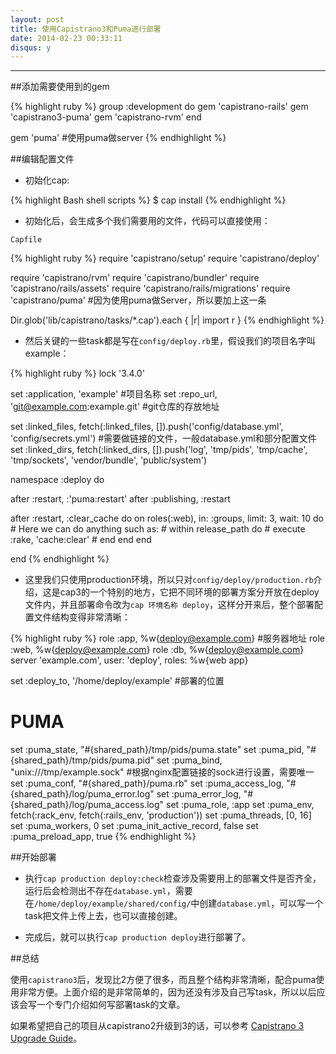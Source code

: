 ```yaml
---
layout: post
title: 使用Capistrano3和Puma进行部署
date: 2014-02-23 00:33:11
disqus: y
---
```


- - -
##添加需要使用到的gem

{% highlight ruby %}
group :development do
  gem 'capistrano-rails'
  gem 'capistrano3-puma'
  gem 'capistrano-rvm'
end

gem 'puma'    #使用puma做server
{% endhighlight %}

##编辑配置文件

*   初始化cap:

{% highlight Bash shell scripts %}
$ cap install
{% endhighlight %}

*   初始化后，会生成多个我们需要用的文件，代码可以直接使用：

`Capfile`

{% highlight ruby %}
require 'capistrano/setup'
require 'capistrano/deploy'

require 'capistrano/rvm'
require 'capistrano/bundler'
require 'capistrano/rails/assets'
require 'capistrano/rails/migrations'
require 'capistrano/puma'      #因为使用puma做Server，所以要加上这一条

Dir.glob('lib/capistrano/tasks/*.cap').each { |r| import r }
{% endhighlight %}

*   然后关键的一些task都是写在`config/deploy.rb`里，假设我们的项目名字叫example：

{% highlight ruby %}
lock '3.4.0'

set :application, 'example'      #项目名称
set :repo_url, 'git@example.com:example.git'    #git仓库的存放地址

set :linked_files, fetch(:linked_files, []).push('config/database.yml', 'config/secrets.yml')       #需要做链接的文件，一般database.yml和部分配置文件
set :linked_dirs, fetch(:linked_dirs, []).push('log', 'tmp/pids', 'tmp/cache', 'tmp/sockets', 'vendor/bundle', 'public/system')

namespace :deploy do

  after :restart, :'puma:restart'
  after :publishing, :restart

  after :restart, :clear_cache do
    on roles(:web), in: :groups, limit: 3, wait: 10 do
      # Here we can do anything such as:
      # within release_path do
      #   execute :rake, 'cache:clear'
      # end
    end
  end

end
{% endhighlight %}

*   这里我们只使用production环境，所以只对`config/deploy/production.rb`介绍，这是cap3的一个特别的地方，它把不同环境的部署方案分开放在deploy文件内，并且部署命令改为`cap 环境名称 deploy`，这样分开来后，整个部署配置文件结构变得非常清晰：

{% highlight ruby %}
role :app, %w{deploy@example.com}     #服务器地址
role :web, %w{deploy@example.com}
role :db,  %w{deploy@example.com}
server 'example.com', user: 'deploy', roles: %w{web app}

set :deploy_to, '/home/deploy/example'     #部署的位置

# PUMA
set :puma_state, "#{shared_path}/tmp/pids/puma.state"
set :puma_pid,   "#{shared_path}/tmp/pids/puma.pid"
set :puma_bind, "unix:///tmp/example.sock"      #根据nginx配置链接的sock进行设置，需要唯一
set :puma_conf, "#{shared_path}/puma.rb"
set :puma_access_log, "#{shared_path}/log/puma_error.log"
set :puma_error_log, "#{shared_path}/log/puma_access.log"
set :puma_role, :app
set :puma_env, fetch(:rack_env, fetch(:rails_env, 'production'))
set :puma_threads, [0, 16]
set :puma_workers, 0
set :puma_init_active_record, false
set :puma_preload_app, true
{% endhighlight %}

##开始部署

*   执行`cap production deploy:check`检查涉及需要用上的部署文件是否齐全，运行后会检测出不存在`database.yml`，需要在`/home/deploy/example/shared/config/`中创建`database.yml`，可以写一个task把文件上传上去，也可以直接创建。

*   完成后，就可以执行`cap production deploy`进行部署了。

##总结

使用`capistrano3`后，发现比2方便了很多，而且整个结构非常清晰，配合puma使用非常方便。上面介绍的是非常简单的，因为还没有涉及自己写task，所以以后应该会写一个专门介绍如何写部署task的文章。

如果希望把自己的项目从capistrano2升级到3的话，可以参考 [Capistrano 3 Upgrade Guide](https://semaphoreapp.com/blog/2013/11/26/capistrano-3-upgrade-guide.html)。
